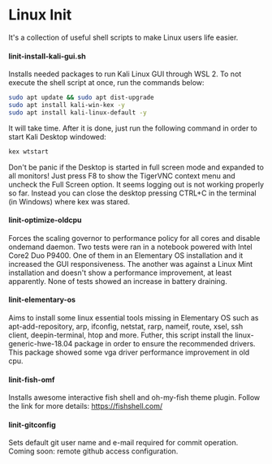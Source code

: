 # Linux Init

It's a collection of useful shell scripts to make Linux users life easier.

#### linit-install-kali-gui.sh
Installs needed packages to run Kali Linux GUI through WSL 2. 
To not execute the shell script at once, run the commands below:
```sh
sudo apt update && sudo apt dist-upgrade
sudo apt install kali-win-kex -y 
sudo apt install kali-linux-default -y
```

It will take time. After it is done, just run the following command in order to start Kali Desktop windowed:
```sh
kex wtstart
```

Don't be panic if the Desktop is started in full screen mode and expanded to all monitors! 
Just press F8 to show the TigerVNC context menu and uncheck the Full Screen option.
It seems logging out is not working properly so far. Instead you can close the desktop pressing CTRL+C in the terminal (in Windows) where kex was stared.

#### linit-optimize-oldcpu
Forces the scaling governor to performance policy for all cores and disable ondemand daemon. Two tests were ran in a notebook powered with Intel Core2 Duo P9400. One of them in an Elementary OS installation and it increased the GUI responsiveness. The another was against a Linux Mint installation and doesn't show a performance improvement, at least apparently. None of tests showed an increase in battery draining.

#### linit-elementary-os
Aims to install some linux essential tools missing in Elementary OS such as apt-add-repository, arp, ifconfig, netstat, rarp, nameif, route, xsel, ssh client, deepin-terminal, htop and more. Futher, this script install the linux-generic-hwe-18.04 package in order to ensure the recommended drivers. This package showed some vga driver performance improvement in old cpu.

#### linit-fish-omf
Installs awesome interactive fish shell and oh-my-fish theme plugin. Follow the link for more details: https://fishshell.com/

#### linit-gitconfig
Sets default git user name and e-mail required for commit operation. 
Coming soon: remote github access configuration. 
